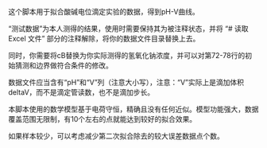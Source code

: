 这个脚本用于拟合酸碱电位滴定实验的数据，得到pH-V曲线。

“测试数据”为本人测得的结果，使用时需要保持其为被注释状态，并将 “# 读取 Excel 文件” 部分的注释解除，将你的数据文件目录替换上去。

同时，你需要将cB替换为你实际测得的氢氧化钠浓度，并可以对第72-78行的初始猜测和边界做符合条件的修改。

数据文件应当含有“pH”和“V”列（注意大小写），注意：“V”实际上是滴加体积deltaV，而不是滴定管读数，也不是滴加步长。

本脚本使用的数学模型基于电荷守恒，精确且没有任何近似。模型功能强大，数据覆盖范围无限制，有10个左右的点就能达到较好的拟合效果。

如果样本较少，可以考虑减少第二次拟合除去的较大误差数据点个数。
